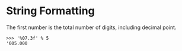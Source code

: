# String Formatting

The first number is the total number of digits, including decimal point.

```text
>>> '%07.3f' % 5
'005.000
```

